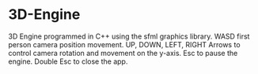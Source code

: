 # 3D-Engine
3D Engine programmed in C++ using the sfml graphics library. 
WASD first person camera position movement.
UP, DOWN, LEFT, RIGHT Arrows to control camera rotation and movement on the y-axis.
Esc to pause the engine.
Double Esc to close the app.
